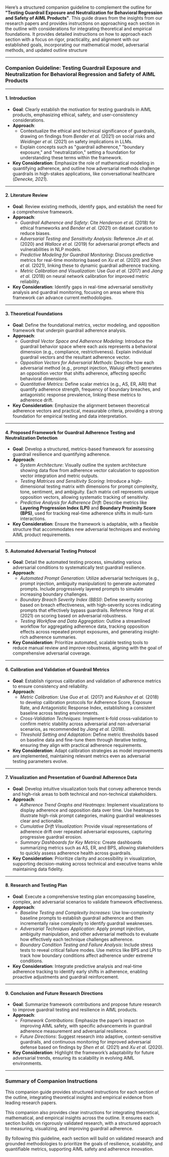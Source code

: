 Here’s a structured companion guideline to complement the outline for **"Testing Guardrail Exposure and Neutralization for Behavioral Regression and Safety of AIML Products"**. This guide draws from the insights from our research papers and provides instructions on approaching each section in the outline with considerations for integrating theoretical and empirical foundations. It provides detailed instructions on how to approach each section with a focus on rigor, practicality, and alignment with our established goals, incorporating our mathematical model, adversarial methods, and updated outline structure

---

### **Companion Guideline: Testing Guardrail Exposure and Neutralization for Behavioral Regression and Safety of AIML Products**

---

#### **1. Introduction**
   - **Goal**: Clearly establish the motivation for testing guardrails in AIML products, emphasizing ethical, safety, and user-consistency considerations.
   - **Approach**:
     - Contextualize the ethical and technical significance of guardrails, drawing on findings from *Bender et al.* (2021) on social risks and *Weidinger et al.* (2021) on safety implications in LLMs.
     - Explain concepts such as "guardrail adherence," "boundary exposure," and "neutralization," setting a foundation for understanding these terms within the framework.
   - **Key Consideration**: Emphasize the role of mathematical modeling in quantifying adherence, and outline how adversarial methods challenge guardrails in high-stakes applications, like conversational healthcare (*Denecke, 2021*).

---

#### **2. Literature Review**
   - **Goal**: Review existing methods, identify gaps, and establish the need for a comprehensive framework.
   - **Approach**:
     - *Guardrail Adherence and Safety*: Cite *Henderson et al.* (2018) for ethical frameworks and *Bender et al.* (2021) on dataset curation to reduce biases.
     - *Adversarial Testing and Sensitivity Analysis*: Reference *Jin et al.* (2020) and *Wallace et al.* (2019) for adversarial prompt effects and vulnerabilities in NLP models.
     - *Predictive Modeling for Guardrail Monitoring*: Discuss predictive metrics for real-time monitoring based on *Xu et al.* (2020) and *Shen et al.* (2021), linking these to dynamic guardrail adherence tracking.
     - *Metric Calibration and Visualization*: Use *Guo et al.* (2017) and *Jiang et al.* (2018) on neural network calibration for improved metric reliability.
   - **Key Consideration**: Identify gaps in real-time adversarial sensitivity analysis and guardrail monitoring, focusing on areas where this framework can advance current methodologies.

---

#### **3. Theoretical Foundations**
   - **Goal**: Define the foundational metrics, vector modeling, and opposition framework that underpin guardrail adherence analysis.
   - **Approach**:
     - *Guardrail Vector Space and Adherence Modeling*: Introduce the guardrail behavior space where each axis represents a behavioral dimension (e.g., compliance, restrictiveness). Explain individual guardrail vectors and the resultant adherence vector.
     - *Opposition Vectors for Adversarial Methods*: Describe how each adversarial method (e.g., prompt injection, Waluigi effect) generates an opposition vector that shifts adherence, affecting specific behavioral dimensions.
     - *Quantitative Metrics*: Define scalar metrics (e.g., AS, ER, ARI) that quantify adherence strength, frequency of boundary breaches, and antagonistic response prevalence, linking these metrics to adherence drift.
   - **Key Consideration**: Emphasize the alignment between theoretical adherence vectors and practical, measurable criteria, providing a strong foundation for empirical testing and data interpretation.

---

#### **4. Proposed Framework for Guardrail Adherence Testing and Neutralization Detection**
   - **Goal**: Develop a structured, metrics-based framework for assessing guardrail resilience and quantifying adherence.
   - **Approach**:
     - *System Architecture*: Visually outline the system architecture showing data flow from adherence vector calculation to opposition vector integration and metric outputs.
     - *Testing Matrices and Sensitivity Scoring*: Introduce a high-dimensional testing matrix with dimensions for prompt complexity, tone, sentiment, and ambiguity. Each matrix cell represents unique opposition vectors, allowing systematic tracking of sensitivity.
     - *Predictive Analysis for Adherence Drift*: Describe metrics like **Layering Progression Index (LPI)** and **Boundary Proximity Score (BPS)**, used for tracking real-time adherence shifts in multi-turn interactions.
   - **Key Consideration**: Ensure the framework is adaptable, with a flexible structure that accommodates new adversarial techniques and evolving AIML product requirements.

---

#### **5. Automated Adversarial Testing Protocol**
   - **Goal**: Detail the automated testing process, simulating various adversarial conditions to systematically test guardrail resilience.
   - **Approach**:
     - *Automated Prompt Generation*: Utilize adversarial techniques (e.g., prompt injection, ambiguity manipulation) to generate automated prompts. Include progressively layered prompts to simulate increasing boundary challenges.
     - *Boundary Breach Severity Index (BBSI)*: Define severity scoring based on breach effectiveness, with high-severity scores indicating prompts that effectively bypass guardrails. Reference *Yang et al.* (2021) on scoring based on adversarial robustness.
     - *Testing Workflow and Data Aggregation*: Outline a streamlined workflow for aggregating adherence data, tracking opposition effects across repeated prompt exposures, and generating insight-rich adherence summaries.
   - **Key Consideration**: Prioritize automated, scalable testing tools to reduce manual review and improve robustness, aligning with the goal of comprehensive adversarial coverage.

---

#### **6. Calibration and Validation of Guardrail Metrics**
   - **Goal**: Establish rigorous calibration and validation of adherence metrics to ensure consistency and reliability.
   - **Approach**:
     - *Metric Calibration*: Use *Guo et al.* (2017) and *Kuleshov et al.* (2018) to develop calibration protocols for Adherence Score, Exposure Rate, and Antagonistic Response Index, establishing a consistent baseline across testing environments.
     - *Cross-Validation Techniques*: Implement k-fold cross-validation to confirm metric stability across adversarial and non-adversarial scenarios, as recommended by *Jiang et al.* (2018).
     - *Threshold Setting and Adaptation*: Define metric thresholds based on baseline data and fine-tune them through iterative testing, ensuring they align with practical adherence requirements.
   - **Key Consideration**: Adapt calibration strategies as model improvements are implemented, maintaining relevant metrics even as adversarial testing parameters evolve.

---

#### **7. Visualization and Presentation of Guardrail Adherence Data**
   - **Goal**: Develop intuitive visualization tools that convey adherence trends and high-risk areas to both technical and non-technical stakeholders.
   - **Approach**:
     - *Adherence Trend Graphs and Heatmaps*: Implement visualizations to display adherence and opposition data over time. Use heatmaps to illustrate high-risk prompt categories, making guardrail weaknesses clear and actionable.
     - *Cumulative Drift Visualization*: Provide visual representations of adherence drift over repeated adversarial exposures, capturing progressive guardrail erosion.
     - *Summary Dashboards for Key Metrics*: Create dashboards summarizing metrics such as AS, ER, and BPS, allowing stakeholders to quickly assess adherence health across guardrails.
   - **Key Consideration**: Prioritize clarity and accessibility in visualization, supporting decision-making across technical and executive teams while maintaining data fidelity.

---

#### **8. Research and Testing Plan**
   - **Goal**: Execute a comprehensive testing plan encompassing baseline, complex, and adversarial scenarios to validate framework effectiveness.
   - **Approach**:
     - *Baseline Testing and Complexity Increases*: Use low-complexity baseline prompts to establish guardrail adherence and then incrementally raise complexity to identify guardrail weaknesses.
     - *Adversarial Techniques Application*: Apply prompt injection, ambiguity manipulation, and other adversarial methods to evaluate how effectively each technique challenges adherence.
     - *Boundary Condition Testing and Failure Analysis*: Include stress tests to reveal critical failure modes. Use metrics like BPS and LPI to track how boundary conditions affect adherence under extreme conditions.
   - **Key Consideration**: Integrate predictive analysis and real-time adherence tracking to identify early shifts in adherence, enabling proactive adjustments and guardrail reinforcement.

---

#### **9. Conclusion and Future Research Directions**
   - **Goal**: Summarize framework contributions and propose future research to improve guardrail testing and resilience in AIML products.
   - **Approach**:
     - *Framework Contributions*: Emphasize the paper’s impact on improving AIML safety, with specific advancements in guardrail adherence measurement and adversarial resilience.
     - *Future Directions*: Suggest research into adaptive, context-sensitive guardrails, and continuous monitoring for improved adversarial defense based on findings by *Shen et al.* (2021) and *Xu et al.* (2020).
   - **Key Consideration**: Highlight the framework’s adaptability for future adversarial trends, ensuring its scalability in evolving AIML environments.

---

### **Summary of Companion Instructions**

This companion guide provides structured instructions for each section of the outline, integrating theoretical insights and empirical evidence from leading research papers. 

This companion also provides clear instructions for integrating theoretical, mathematical, and empirical insights across the outline. It ensures each section builds on rigorously validated research, with a structured approach to measuring, visualizing, and improving guardrail adherence. 

By following this guideline, each section will build on validated research and grounded methodologies to prioritize the goals of resilience, scalability, and quantifiable metrics, supporting AIML safety and adherence innovation.
